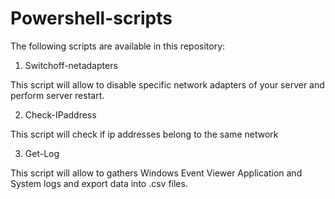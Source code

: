# Powershell-scripts

The following scripts are available in this repository:

1) Switchoff-netadapters

This script will allow to disable specific network adapters of your server and perform server restart.

2) Check-IPaddress

This script will check if ip addresses belong to the same network

3) Get-Log

This script will allow to gathers Windows Event Viewer Application and System logs and export data into .csv files.

